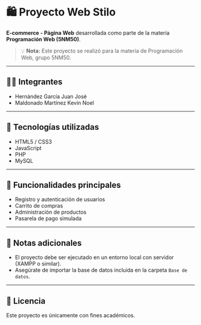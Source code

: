 # 🛍️ Proyecto Web Stilo

**E-commerce - Página Web** desarrollada como parte de la materia **Programación Web (5NM50)**.

> 💡 **Nota:** Este proyecto se realizó para la materia de Programación Web, grupo 5NM50.

---

## 👨‍💻 Integrantes

- Hernández García Juan José  
- Maldonado Martínez Kevin Noel

---

## 🧱 Tecnologías utilizadas

- HTML5 / CSS3
- JavaScript
- PHP
- MySQL

---

## 🚀 Funcionalidades principales

- Registro y autenticación de usuarios
- Carrito de compras
- Administración de productos
- Pasarela de pago simulada

---

## 📌 Notas adicionales

- El proyecto debe ser ejecutado en un entorno local con servidor (XAMPP o similar).
- Asegúrate de importar la base de datos incluida en la carpeta `Base de datos`.

---

## 📝 Licencia

Este proyecto es únicamente con fines académicos.


